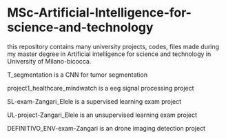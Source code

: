# MSc-Artificial-Intelligence-for-science-and-technology
this repository contains many university projects, codes, files made during my master degree in Artificial intelligence for science and technology in University of Milano-bicocca.

T_segmentation is a CNN for tumor segmentation

project1_healthcare_mindwatch is a eeg signal processing project

SL-exam-Zangari_Elele is a supervised learning exam project

UL-project-Zangari_Elele is an unsupervised learning exam project

DEFINITIVO_ENV-exam-Zangari is an drone imaging detection project
